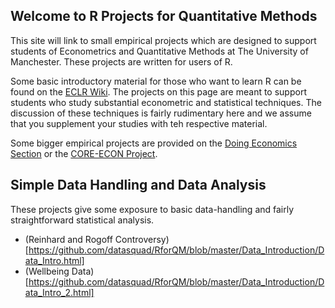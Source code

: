 ## Welcome to R Projects for Quantitative Methods

This site will link to small empirical projects which are designed to support students of Econometrics and Quantitative Methods at The University of Manchester. These projects are written for users of R.

Some basic introductory material for those who want to learn R can be found on the [ECLR Wiki](http://eclr.humanities.manchester.ac.uk/index.php/R). The projects on this page are meant to support students who study substantial econometric and statistical techniques. The discussion of these techniques is fairly rudimentary here and we assume that you supplement your studies with teh respective material.

Some bigger empirical projects are provided on the [Doing Economics Section](https://www.core-econ.org/doing-economics/) or the [CORE-ECON Project](https://www.core-econ.org/).

## Simple Data Handling and Data Analysis

These projects give some exposure to basic data-handling and fairly straightforward statistical analysis.

* (Reinhard and Rogoff Controversy)[https://github.com/datasquad/RforQM/blob/master/Data_Introduction/Data_Intro.html]
* (Wellbeing Data)[https://github.com/datasquad/RforQM/blob/master/Data_Introduction/Data_Intro_2.html]
